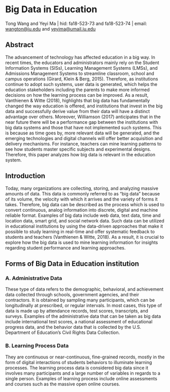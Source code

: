# Big Data in Education
Tong Wang and Yeyi Ma | hid: fa18-523-73 and fa18-523-74 | email: wangton@iu.edu and yeyima@umail.iu.edu

## Abstract

The advancement of technology has affected education in a big way. In recent times, the educators and administrators mainly rely on the Student Information Systems (SISs), Learning Management Systems (LMSs), and Admissions Management Systems to streamline classroom, school and campus operations (Girard, Klein & Berg, 2015). Therefore, as institutions continue to adopt such systems, user data is generated, which helps the education stakeholders including the parents to make more informed decisions on how the learning process can be improved. As a result, Vanthienen & Witte (2018), highlights that big data has fundamentally changed the way education is offered, and institutions that invest in the big data and successfully derive value from their data will have a distinct advantage over others. Moreover, Williamson (2017) anticipates that in the near future there will be a performance gap between the institutions with big data systems and those that have not implemented such systems. This is because as time goes by, more relevant data will be generated, and the emerging technologies and digital channels will offer better acquisition and delivery mechanisms. For instance, teachers can mine learning patterns to see how students master specific subjects and experimental designs. Therefore, this paper analyzes how big data is relevant in the education system. 

## Introduction

Today, many organizations are collecting, storing, and analyzing massive amounts of data. This data is commonly referred to as “big data” because of its volume, the velocity with which it arrives and the variety of forms it takes. Therefore, big data can be described as the process which is used to convert continuous, analog information into discrete, digital and machine reliable format. Examples of big data include web data, text data, time and location data, smart grid, and social network data. Such data can be utilized in educational institutions by using the data-driven approaches that make it possible to study learning in real-time and offer systematic feedback to students and teachers (Vanthienen & Witte, 2018). As a result, it is crucial to explore how the big data is used to mine learning information for insights regarding student performance and learning approaches.  

## Forms of Big Data in Education institution

### A.	Administrative Data
These type of data refers to the demographic, behavioral, and achievement data collected through schools, government agencies, and their contractors. It is obtained by sampling many participants, which can be longitudinally at prescribed, or regular intervals. In most cases, this type of data is made up by attendance records, test scores, transcripts, and surveys. Examples of the administrative data that can be taken as big data include international test scores, a national assessment of educational progress data, and the behavior data that is collected by the U.S. Department of Education’s Civil Rights Data Collection.

### B.	Learning Process Data

They are continuous or near-continuous, fine-grained records, mostly in the form of digital interactions of students behaviors to illuminate learning processes. The learning process data is considered big data since it involves many participants and a large number of variables in regards to a single person. Examples of learning process include online assessments and courses such as the massive open online courses. 
